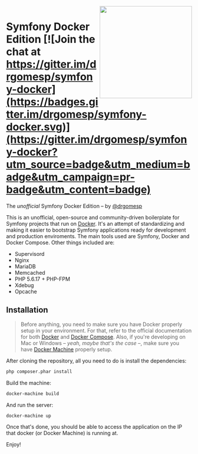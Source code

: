 <img align="right" width="250px" src="https://www.baptiste-donaux.fr/wp-content/uploads/2015/09/docker.png" />

Symfony Docker Edition [![Join the chat at https://gitter.im/drgomesp/symfony-docker](https://badges.gitter.im/drgomesp/symfony-docker.svg)](https://gitter.im/drgomesp/symfony-docker?utm_source=badge&utm_medium=badge&utm_campaign=pr-badge&utm_content=badge)
========================

The *unofficial* Symfony Docker Edition – by [@drgomesp](https://github.com/drgomesp)

This is an unofficial, open-source and community-driven boilerplate for Symfony projects that run on [Docker](https://www.docker.com/). It's an attempt of standardizing and making it easier to bootstrap Symfony applications ready for development and production enviroments. The main tools used are Symfony, Docker and Docker Compose. Other things included are:

- Supervisord
- Nginx
- MariaDB
- Memcached
- PHP 5.6.17 + PHP-FPM
- Xdebug
- Opcache

## Installation

> Before anything, you need to make sure you have Docker properly setup in your environment. For that, refer to the official documentation for both [Docker](https://docs.docker.com/) and [Docker Compose](https://docs.docker.com/compose/). Also, if you're developing on Mac or Windows – *yeah, maybe that's the case* –, make sure you have [Docker Machine](https://docs.docker.com/machine/) properly setup.

After cloning the repository, all you need to do is install the dependencies:

```bash
php composer.phar install
```

Build the machine:

```bash
docker-machine build
```

And run the server:

```bash
docker-machine up
```

Once that's done, you should be able to access the application on the IP that docker (or Docker Machine) is running at.

Enjoy!
